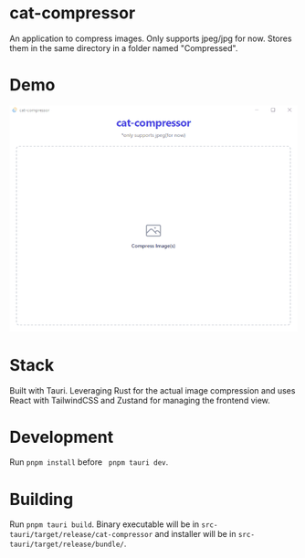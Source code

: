 # cat-compressor
An application to compress images. Only supports jpeg/jpg for now. Stores them in the same directory in a folder named "Compressed".

# Demo
<img src="./cat-compressor-demo.gif" alt="cat compressor demo" />

# Stack
Built with Tauri. Leveraging Rust for the actual image compression and uses React with TailwindCSS and Zustand for managing the frontend view.

# Development
Run ```pnpm install``` before ``` pnpm tauri dev```.

# Building
Run ```pnpm tauri build```. Binary executable will be in ```src-tauri/target/release/cat-compressor``` and installer will be in ```src-tauri/target/release/bundle/```.